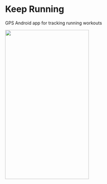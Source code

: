 # Keep Running

GPS Android app for tracking running workouts

<img src="https://user-images.githubusercontent.com/40904281/140666448-26482396-d312-439c-88a0-222f244bb93e.jpg" width="270" height="480">
